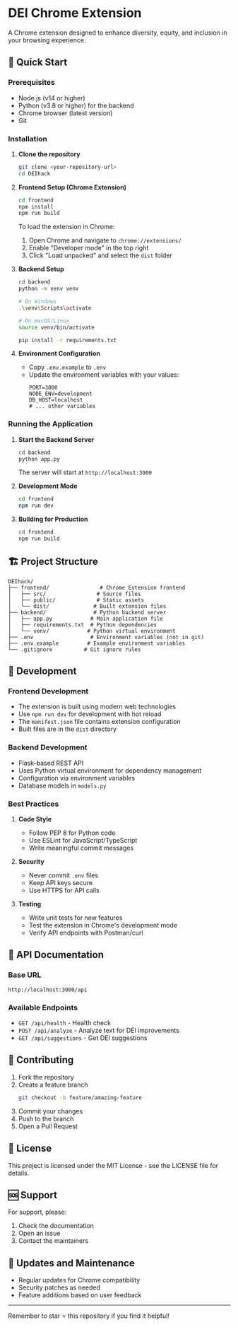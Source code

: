# DEI Chrome Extension

A Chrome extension designed to enhance diversity, equity, and inclusion in your browsing experience.

## 🚀 Quick Start

### Prerequisites

- Node.js (v14 or higher)
- Python (v3.8 or higher) for the backend
- Chrome browser (latest version)
- Git

### Installation

1. **Clone the repository**
   ```bash
   git clone <your-repository-url>
   cd DEIhack
   ```

2. **Frontend Setup (Chrome Extension)**
   ```bash
   cd frontend
   npm install
   npm run build
   ```

   To load the extension in Chrome:
   1. Open Chrome and navigate to `chrome://extensions/`
   2. Enable "Developer mode" in the top right
   3. Click "Load unpacked" and select the `dist` folder

3. **Backend Setup**
   ```bash
   cd backend
   python -m venv venv
   
   # On Windows
   .\venv\Scripts\activate
   
   # On macOS/Linux
   source venv/bin/activate
   
   pip install -r requirements.txt
   ```

4. **Environment Configuration**
   - Copy `.env.example` to `.env`
   - Update the environment variables with your values:
     ```
     PORT=3000
     NODE_ENV=development
     DB_HOST=localhost
     # ... other variables
     ```

### Running the Application

1. **Start the Backend Server**
   ```bash
   cd backend
   python app.py
   ```
   The server will start at `http://localhost:3000`

2. **Development Mode**
   ```bash
   cd frontend
   npm run dev
   ```

3. **Building for Production**
   ```bash
   cd frontend
   npm run build
   ```

## 🏗️ Project Structure

```
DEIhack/
├── frontend/                # Chrome Extension frontend
│   ├── src/                # Source files
│   ├── public/             # Static assets
│   └── dist/              # Built extension files
├── backend/               # Python backend server
│   ├── app.py            # Main application file
│   ├── requirements.txt  # Python dependencies
│   └── venv/            # Python virtual environment
├── .env                  # Environment variables (not in git)
├── .env.example         # Example environment variables
└── .gitignore          # Git ignore rules
```

## 🔧 Development

### Frontend Development
- The extension is built using modern web technologies
- Use `npm run dev` for development with hot reload
- The `manifest.json` file contains extension configuration
- Built files are in the `dist` directory

### Backend Development
- Flask-based REST API
- Uses Python virtual environment for dependency management
- Configuration via environment variables
- Database models in `models.py`

### Best Practices
1. **Code Style**
   - Follow PEP 8 for Python code
   - Use ESLint for JavaScript/TypeScript
   - Write meaningful commit messages

2. **Security**
   - Never commit `.env` files
   - Keep API keys secure
   - Use HTTPS for API calls

3. **Testing**
   - Write unit tests for new features
   - Test the extension in Chrome's development mode
   - Verify API endpoints with Postman/curl

## 📝 API Documentation

### Base URL
```
http://localhost:3000/api
```

### Available Endpoints
- `GET /api/health` - Health check
- `POST /api/analyze` - Analyze text for DEI improvements
- `GET /api/suggestions` - Get DEI suggestions

## 🤝 Contributing

1. Fork the repository
2. Create a feature branch
   ```bash
   git checkout -b feature/amazing-feature
   ```
3. Commit your changes
4. Push to the branch
5. Open a Pull Request

## 📄 License

This project is licensed under the MIT License - see the LICENSE file for details.

## 🆘 Support

For support, please:
1. Check the documentation
2. Open an issue
3. Contact the maintainers

## 🔄 Updates and Maintenance

- Regular updates for Chrome compatibility
- Security patches as needed
- Feature additions based on user feedback

---

Remember to star ⭐ this repository if you find it helpful! 